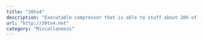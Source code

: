 ```yaml
---
title: "20to4"
description: "Executable compressor that is able to stuff about 20k of finest code and data into less than 4k."
url: "http://20to4.net"
category: "Miscellaneous"
---
```

